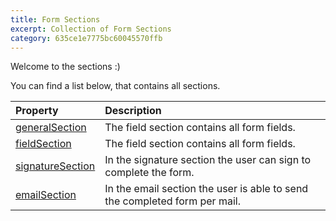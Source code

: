 ```yaml
---
title: Form Sections
excerpt: Collection of Form Sections
category: 635ce1e7775bc60045570ffb
---
```


Welcome to the sections :)

You can find a list below, that contains all sections.

| Property                                                 | Description                                                                                                  |
| :--------------------------------------------------------| :----------------------------------------------------------------------------------------------------------- |
| [generalSection](./01-general-section)                  | The field section contains all form fields. |
| [fieldSection](./02-field-section)                  | The field section contains all form fields. |
| [signatureSection](./03-signature-section)         | In the signature section the user can sign to complete the form.  |
| [emailSection](./04-email-section)                 | In the email section the user is able to send the completed form per mail. |
